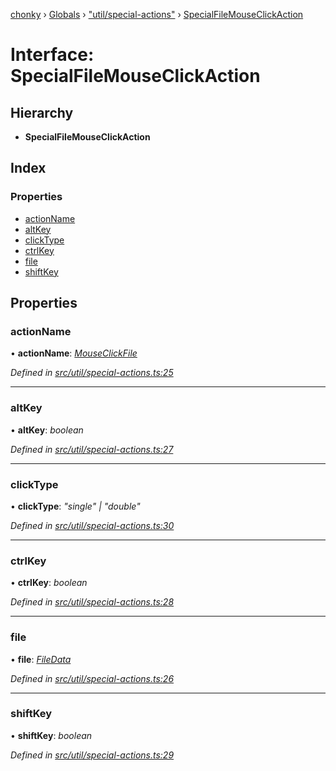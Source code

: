 [chonky](../README.md) › [Globals](../globals.md) › ["util/special-actions"](../modules/_util_special_actions_.md) › [SpecialFileMouseClickAction](_util_special_actions_.specialfilemouseclickaction.md)

# Interface: SpecialFileMouseClickAction

## Hierarchy

* **SpecialFileMouseClickAction**

## Index

### Properties

* [actionName](_util_special_actions_.specialfilemouseclickaction.md#actionname)
* [altKey](_util_special_actions_.specialfilemouseclickaction.md#altkey)
* [clickType](_util_special_actions_.specialfilemouseclickaction.md#clicktype)
* [ctrlKey](_util_special_actions_.specialfilemouseclickaction.md#ctrlkey)
* [file](_util_special_actions_.specialfilemouseclickaction.md#file)
* [shiftKey](_util_special_actions_.specialfilemouseclickaction.md#shiftkey)

## Properties

###  actionName

• **actionName**: *[MouseClickFile](../enums/_util_special_actions_.specialaction.md#mouseclickfile)*

*Defined in [src/util/special-actions.ts:25](https://github.com/TimboKZ/Chonky/blob/cc6d20b/src/util/special-actions.ts#L25)*

___

###  altKey

• **altKey**: *boolean*

*Defined in [src/util/special-actions.ts:27](https://github.com/TimboKZ/Chonky/blob/cc6d20b/src/util/special-actions.ts#L27)*

___

###  clickType

• **clickType**: *"single" | "double"*

*Defined in [src/util/special-actions.ts:30](https://github.com/TimboKZ/Chonky/blob/cc6d20b/src/util/special-actions.ts#L30)*

___

###  ctrlKey

• **ctrlKey**: *boolean*

*Defined in [src/util/special-actions.ts:28](https://github.com/TimboKZ/Chonky/blob/cc6d20b/src/util/special-actions.ts#L28)*

___

###  file

• **file**: *[FileData](_typedef_.filedata.md)*

*Defined in [src/util/special-actions.ts:26](https://github.com/TimboKZ/Chonky/blob/cc6d20b/src/util/special-actions.ts#L26)*

___

###  shiftKey

• **shiftKey**: *boolean*

*Defined in [src/util/special-actions.ts:29](https://github.com/TimboKZ/Chonky/blob/cc6d20b/src/util/special-actions.ts#L29)*
